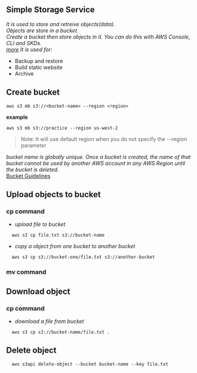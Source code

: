 ## Simple Storage Service
_It is used to store and retreive objects(data)._<br>
_Objects are store in a bucket._<br>
_Create a bucket then store objects in it. You can do this with AWS Console, CLI and SKDs._<br>
_[more](https://aws.amazon.com/s3/)_
_It is used for:_
   - Backup and restore
   - Build static website
   - Archive

## Create bucket
```aws s3 mb s3://<bucket-name> --region <region>```

**example**

```aws s3 mb s3://practice --region us-west-2```

> Note: It will use default region when you do not specify the --region parameter

_bucket name is globally unique. Once a bucket is created, the name of that bucket cannot be used by another AWS account in any AWS Region until the bucket is deleted._<br>
[Bucket Guidelines](https://docs.aws.amazon.com/AmazonS3/latest/dev/BucketRestrictions.html)<br>

## Upload objects to bucket

### cp command
 - _upload file to bucket_
  ```
    aws s3 cp file.txt s3://bucket-name
  ```
 - _copy a object from one bucket to another bucket_
  ```
    aws s3 cp s3://bucket-one/file.txt s3://another-bucket
  ```

### mv command


## Download object
### cp command
 - _download a file from bucket_
  ```
    aws s3 cp s3://bucket-name/file.txt .
  ```

## Delete object
```
  aws s3api delete-object --bucket bucket-name --key file.txt
```
